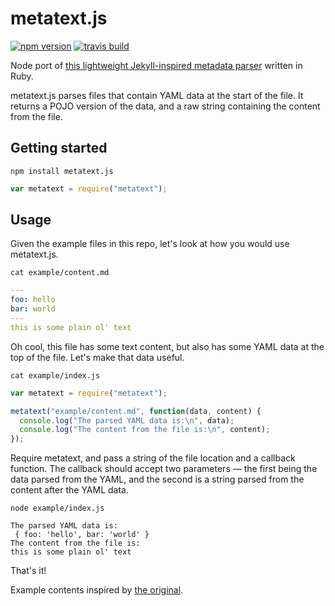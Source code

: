 # metatext.js

[![npm version](https://img.shields.io/npm/v/metatext.js.svg)](https://www.npmjs.com/package/metatext.js)
[![travis build](https://img.shields.io/travis/seanahern/metatext.js.svg)](https://travis-ci.org/seanahern/metatext.js)

Node port of [this lightweight Jekyll-inspired metadata parser](https://github.com/jguest/metatext) written in Ruby.

metatext.js parses files that contain YAML data at the start of the file. It returns a POJO version of the data, and a raw string containing the content from the file.

## Getting started

`npm install metatext.js`

````js
var metatext = require("metatext");
````

## Usage

Given the example files in this repo, let's look at how you would use metatext.js.

`cat example/content.md`

````yaml
---
foo: hello
bar: world
---
this is some plain ol' text
````
Oh cool, this file has some text content, but also has some YAML data at the top of the file. Let's make that data useful.

`cat example/index.js`

```js
var metatext = require("metatext");

metatext("example/content.md", function(data, content) {
  console.log("The parsed YAML data is:\n", data);
  console.log("The content from the file is:\n", content);
});
```

Require metatext, and pass a string of the file location and a callback function. The callback should accept two parameters — the first being the data parsed from the YAML, and the second is a string parsed from the content after the YAML data.

`node example/index.js`

```
The parsed YAML data is:
 { foo: 'hello', bar: 'world' }
The content from the file is:
this is some plain ol' text
```

That's it!

Example contents inspired by [the original](https://github.com/jguest/metatext/blob/master/README.md).
